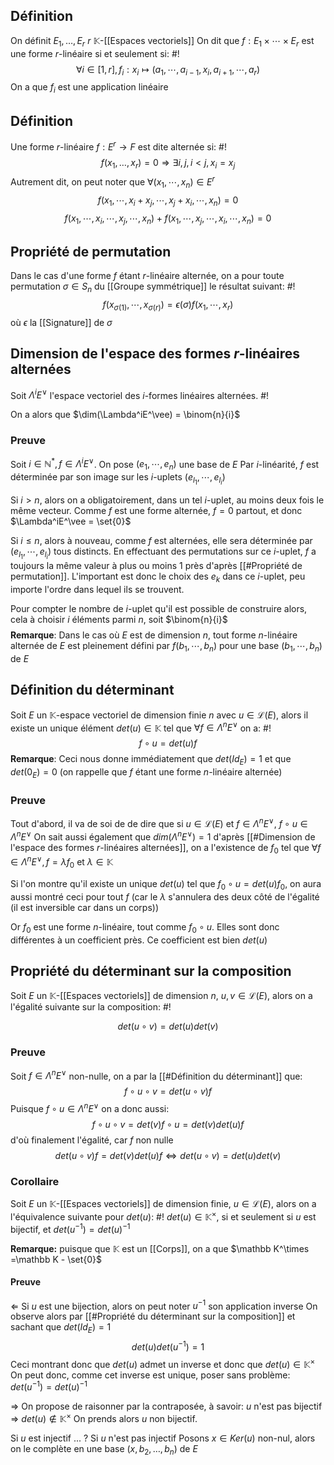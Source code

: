 ## Définition
On définit $E_1, \dots, E_r$ $r$ $\mathbb K$-[[Espaces vectoriels]]
On dit que $f: E_1 \times \cdots \times E_r$ est une forme $r$-linéaire si et seulement si: #!
$$\forall i \in [1, r], f_i: x_i \mapsto(a_1, \cdots,a_{i-1}, x_i, a_{i+1}, \cdots, a_r)$$
On a que $f_i$ est une application linéaire
<!--ID: 1709998087881-->


## Définition
Une forme $r$-linéaire $f: E^r \to F$ est dite alternée si: #!
$$f(x_1, \dots, x_r) = 0 \Rightarrow \exists i,j, i <j, x_i = x_j$$
Autrement dit, on peut noter que $\forall(x_1, \cdots, x_n) \in E^r$
$$f(x_1, \cdots, x_i +x_j, \cdots, x_j +x_i, \cdots, x_n) = 0$$
$$f(x_1, \cdots, x_i, \cdots, x_j, \cdots,  x_n) +f(x_1,\cdots, x_j, \cdots, x_i,\cdots, x_n) = 0$$
<!--ID: 1709998087888-->

## Propriété de permutation
Dans le cas d'une forme $f$ étant $r$-linéaire alternée, on a pour toute permutation $\sigma \in S_n$ du [[Groupe symmétrique]] le résultat suivant: #!
$$f(x_{\sigma(1)}, \cdots, x_{\sigma(r)}) = \epsilon(\sigma)f(x_1, \cdots, x_r)$$
où $\epsilon$ la [[Signature]] de $\sigma$
<!--ID: 1709999896083-->


## Dimension de l'espace des formes $r$-linéaires alternées
Soit $\Lambda^iE^\vee$ l'espace vectoriel des $i$-formes linéaires alternées. #!

On a alors que $\dim(\Lambda^iE^\vee) = \binom{n}{i}$ 
<!--ID: 1709999896090-->


### Preuve
Soit $i \in \mathbb N^*, f \in \Lambda^iE^\vee$. On pose $(e_1, \cdots, e_n)$ une base de $E$
Par $i$-linéarité, $f$ est déterminée par son image sur les $i$-uplets $(e_{l_1}, \cdots, e_{l_i})$

Si $i > n$, alors on a obligatoirement, dans un tel $i$-uplet, au moins deux fois le même vecteur.
Comme $f$ est une forme alternée, $f = 0$ partout, et donc $\Lambda^iE^\vee = \set{0}$

Si $i \leq n$, alors à nouveau, comme $f$ est alternées, elle sera déterminée par $(e_{l_1}, \cdots, e_{l_i})$ tous distincts.
En effectuant des permutations sur ce $i$-uplet, $f$ a toujours la même valeur à plus ou moins 1 près d'après [[#Propriété de permutation]]. L'important  est donc le choix des $e_k$ dans ce $i$-uplet, peu importe l'ordre dans lequel ils se trouvent.

Pour compter le nombre de $i$-uplet qu'il est possible de construire alors, cela à choisir $i$ éléments parmi $n$, soit $\binom{n}{i}$ 
$$\tag*{$\blacksquare$}$$
**Remarque**: Dans le cas où $E$ est de dimension $n$, tout forme $n$-linéaire alternée de $E$ est pleinement défini par $f(b_1, \cdots, b_n)$ pour une base $(b_1, \cdots, b_n)$ de $E$ 

## Définition du déterminant
Soit $E$ un $\mathbb K$-espace vectoriel de dimension finie $n$ avec $u \in \mathcal{L}(E)$, alors il existe un unique élément $det(u) \in \mathbb K$ tel que $\forall f \in \Lambda^nE^\vee$ on a: #!
$$f \circ u = det(u)f$$
**Remarque**:
Ceci nous donne immédiatement que $det(Id_E) = 1$ et que $det(0_E) = 0$ (on rappelle que $f$ étant une forme $n$-linéaire alternée)
<!--ID: 1709999896094-->

### Preuve
Tout d'abord, il va de soi de de dire que si $u \in \mathcal L(E)$ et $f \in \Lambda^n E^\vee$, $f \circ u \in \Lambda^nE^\vee$
On sait aussi également que $dim(\Lambda ^nE^\vee) = 1$ d'après [[#Dimension de l'espace des formes $r$-linéaires alternées]], on a l'existence de $f_0$ tel que $\forall f \in \Lambda^nE^\vee, f= \lambda f_0$ et $\lambda \in \mathbb K$

Si l'on montre qu'il existe un unique $det(u)$ tel que $f_0 \circ u = det(u)f_0$, on aura aussi montré ceci pour tout $f$ (car le $\lambda$ s'annulera des deux côté de l'égalité (il est inversible car dans un corps))

Or $f_0$ est une forme $n$-linéaire, tout comme $f_0 \circ u$. Elles sont donc différentes à un coefficient près. Ce coefficient est bien $det(u)$

## Propriété du déterminant sur la composition
Soit $E$ un $\mathbb K$-[[Espaces vectoriels]] de dimension $n$, $u,v \in \mathcal L(E)$, alors on a l'égalité suivante sur la composition: #!

$$det(u \circ v ) = det(u)det(v)$$

### Preuve
Soit $f \in \Lambda^nE^\vee$ non-nulle, on a par la [[#Définition du déterminant]] que:
$$f \circ u \circ v = det(u\circ v)f$$
Puisque $f \circ u \in \Lambda^nE^\vee$ on a donc aussi:
$$f \circ u \circ v = det(v)f \circ u = det(v)det(u)f$$
d'où finalement l'égalité, car $f$ non nulle
$$det(u\circ v)f = det(v)det(u)f \Leftrightarrow det(u \circ v) = det(u)det(v)$$

### Corollaire
Soit $E$ un $\mathbb K$-[[Espaces vectoriels]] de dimension finie, $u \in \mathcal L(E)$, alors on a l'équivalence suivante pour $det(u)$: #!
$det(u) \in \mathbb K^\times$, si et seulement si $u$ est bijectif, et $det(u^{-1}) = det(u)^{-1}$

**Remarque:** puisque que $\mathbb K$ est un [[Corps]], on a que $\mathbb K^\times =\mathbb K - \set{0}$
#### Preuve
$\Leftarrow$
Si $u$ est une bijection, alors on peut noter $u^{-1}$ son application inverse
On observe alors par [[#Propriété du déterminant sur la composition]] et sachant que $det(Id_E) = 1$
$$det(u)det(u^{-1}) = 1$$
Ceci montrant donc que $det(u)$ admet un inverse et donc que $det(u) \in \mathbb K^\times$
On peut donc, comme cet inverse est unique, poser sans problème: $det(u^{-1}) = det(u)^{-1}$

$\Rightarrow$
On propose de raisonner par la contraposée, à savoir: $u$ n'est pas bijectif $\Rightarrow$ $det(u) \not \in \mathbb K^\times$ 
On prends alors $u$ non bijectif.

Si $u$ est injectif ... ?
Si $u$ n'est pas injectif
Posons $x \in Ker(u)$ non-nul, alors on le complète en une base $(x, b_2, \dots, b_n)$ de $E$